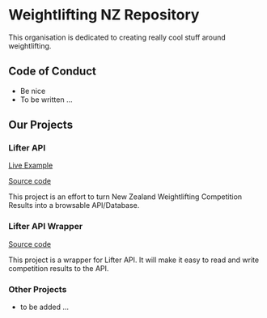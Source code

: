 # Weightlifting NZ Repository

This organisation is dedicated to creating really cool stuff around weightlifting.

## Code of Conduct

- Be nice
- To be written ...

## Our Projects

### Lifter API

[Live Example](https://lifter.shivan.xyz)

[Source code](https://github.com/weightliftingNZ/lifter-api)

This project is an effort to turn New Zealand Weightlifting Competition Results into a browsable API/Database.

### Lifter API Wrapper

[Source code](https://github.com/weightliftingNZ/lifter-api-wrapper)

This project is a wrapper for Lifter API. It will make it easy to read and write competition results to the API.

### Other Projects

- to be added ...
